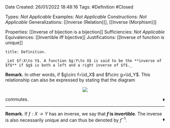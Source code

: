 <br />
<br />

Date Created: 26/01/2022 18:48:16
Tags: #Definition #Closed 

Types: _Not Applicable_
Examples: _Not Applicable_ 
Constructions: _Not Applicable_
Generalizations: [[Inverse (Relation)]], [[Inverse (Morphism)]]

Properties: [[Inverse of bijection is a bijection]]
Sufficiencies: _Not Applicable_
Equivalences: [[Invertible iff bijective]]
Justifications: [[Inverse of function is unique]]

``` ad-Definition
title: Definition.

_Let $f:X\to Y$. A function $g:Y\to X$ is said to be the **inverse of $f$** if $g$ is both a left and a right inverse of $f$._

```

**Remark.** In other words, if $g\circ f=\id_X$ and $f\circ g=\id_Y$. This relationship can also be expressed by stating that the diagram

<center><img src="https://raw.githubusercontent.com/zhaoshenzhai/MathWiki/master/Images/26-02-2022_120126/image.svg"></center>

commutes.<span style="float:right;">$\blacklozenge$</span>

---

**Remark.** If $f:X\to Y$ has an inverse, we say that **$f$ is invertible**. The inverse is also necessarily unique and can thus be denoted by $f^{-1}$.<span style="float:right;">$\blacklozenge$</span>
